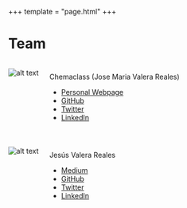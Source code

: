 +++
template = "page.html"
+++

# Team

<div style="display: flex">

![alt text](https://avatars.githubusercontent.com/u/5256287?s=160)
<div style="padding: 22px">
Chemaclass (Jose Maria Valera Reales)

- [Personal Webpage](https://chemaclass.es/)
- [GitHub](https://github.com/Chemaclass)
- [Twitter](https://twitter.com/Chemaclass)
- [LinkedIn](https://www.linkedin.com/in/jose-maria-valera-reales/)
</div>
</div>

<div style="display:flex">

![alt text](https://avatars.githubusercontent.com/u/6381924?s=160)
<div style="padding: 22px">
Jesús Valera Reales

- [Medium](https://jesusvalerareales.medium.com/)
- [GitHub](https://github.com/JesusValera)
- [Twitter](https://twitter.com/JesusValera96)
- [LinkedIn](https://www.linkedin.com/in/jesusvalera/)
</div>
</div>